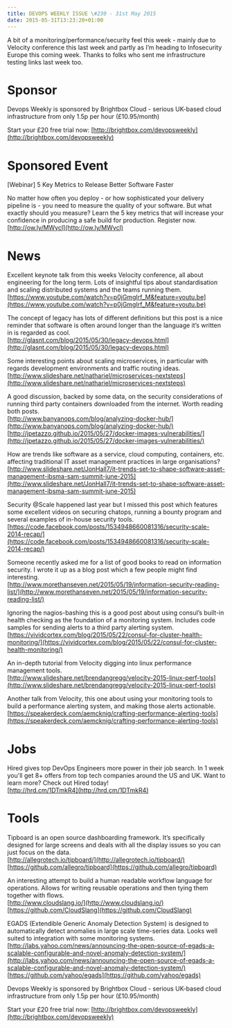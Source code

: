 ```yaml
---
title: DEVOPS WEEKLY ISSUE \#230 - 31st May 2015 
date: 2015-05-31T13:23:20+01:00
---
```


A bit of a monitoring/performance/security feel this week - mainly due to Velocity conference this last week and partly as I’m heading to Infosecurity Europe this coming week. Thanks to folks who sent me infrastructure testing links last week too.


Sponsor
======

Devops Weekly is sponsored by Brightbox Cloud - serious UK-based cloud infrastructure from only 1.5p per hour (£10.95/month)

Start your £20 free trial now: [http://brightbox.com/devopsweekly](http://brightbox.com/devopsweekly)


Sponsored Event
=============

[Webinar] 5 Key Metrics to Release Better Software Faster

No matter how often you deploy - or how sophisticated your delivery pipeline is - you need to measure the quality of your software. But what exactly should you measure? Learn the 5 key metrics that will increase your confidence in producing a safe build for production. Register now.
<br>[http://ow.ly/MWycl](http://ow.ly/MWycl)


News
====


Excellent keynote talk from this weeks Velocity conference, all about engineering for the long term. Lots of insightful tips about standardisation and scaling distributed systems and the teams running them.
<br>[https://www.youtube.com/watch?v=p0jGmgIrf_M&feature=youtu.be](https://www.youtube.com/watch?v=p0jGmgIrf_M&feature=youtu.be)


The concept of legacy has lots of different definitions but this post is a nice reminder that software is often around longer than the language it’s written in is regarded as cool.
<br>[http://glasnt.com/blog/2015/05/30/legacy-devops.html](http://glasnt.com/blog/2015/05/30/legacy-devops.html)


Some interesting points about scaling microservices, in particular with regards development environments and traffic routing ideas.
<br>[http://www.slideshare.net/nathariel/microservices-nextsteps](http://www.slideshare.net/nathariel/microservices-nextsteps)


A good discussion, backed by some data, on the security considerations of running third party containers downloaded from the internet. Worth reading both posts.
<br>[http://www.banyanops.com/blog/analyzing-docker-hub/](http://www.banyanops.com/blog/analyzing-docker-hub/)
<br>[http://jpetazzo.github.io/2015/05/27/docker-images-vulnerabilities/](http://jpetazzo.github.io/2015/05/27/docker-images-vulnerabilities/)


How are trends like software as a service, cloud computing, containers, etc. affecting traditional IT asset management practices in large organisations?
<br>[http://www.slideshare.net/JonHall7/it-trends-set-to-shape-software-asset-management-ibsma-sam-summit-june-2015](http://www.slideshare.net/JonHall7/it-trends-set-to-shape-software-asset-management-ibsma-sam-summit-june-2015)


Security @Scale happened last year but I missed this post which features some excellent videos on securing chatops, running a bounty program and several examples of in-house security tools.
<br>[https://code.facebook.com/posts/1534948660081316/security-scale-2014-recap/](https://code.facebook.com/posts/1534948660081316/security-scale-2014-recap/)


Someone recently asked me for a list of good books to read on information security. I wrote it up as a blog post which a few people might find interesting.
<br>[http://www.morethanseven.net/2015/05/19/information-security-reading-list/](http://www.morethanseven.net/2015/05/19/information-security-reading-list/)


Ignoring the nagios-bashing this is a good post about using consul’s built-in health checking as the foundation of a monitoring system. Includes code samples for sending alerts to a third party alerting system.
<br>[https://vividcortex.com/blog/2015/05/22/consul-for-cluster-health-monitoring/](https://vividcortex.com/blog/2015/05/22/consul-for-cluster-health-monitoring/)


An in-depth tutorial from Velocity digging into linux performance management tools.
<br>[http://www.slideshare.net/brendangregg/velocity-2015-linux-perf-tools](http://www.slideshare.net/brendangregg/velocity-2015-linux-perf-tools)


Another talk from Velocity, this one about using your monitoring tools to build a performance alerting system, and making those alerts actionable.
<br>[https://speakerdeck.com/aemcknig/crafting-performance-alerting-tools](https://speakerdeck.com/aemcknig/crafting-performance-alerting-tools)


Jobs
====

Hired gives top DevOps Engineers more power in their job search. In 1 week you'll get 8+ offers from top tech companies around the US and UK. Want to learn more? Check out Hired today!
<br>[http://hrd.cm/1DTmkR4](http://hrd.cm/1DTmkR4)


Tools
=====

Tipboard is an open source dashboarding framework. It’s specifically designed for large screens and deals with all the display issues so you can just focus on the data.
<br>[http://allegrotech.io/tipboard/](http://allegrotech.io/tipboard/)
<br>[https://github.com/allegro/tipboard](https://github.com/allegro/tipboard)


An interesting attempt to build a human readable workflow language for operations. Allows for writing reusable operations and then tying them together with flows.
<br>[http://www.cloudslang.io/](http://www.cloudslang.io/)
<br>[https://github.com/CloudSlang](https://github.com/CloudSlang)


EGADS (Extendible Generic Anomaly Detection System) is designed to automatically detect anomalies in large scale time-series data. Looks well suited to integration with some monitoring systems.
<br>[http://labs.yahoo.com/news/announcing-the-open-source-of-egads-a-scalable-configurable-and-novel-anomaly-detection-system/](http://labs.yahoo.com/news/announcing-the-open-source-of-egads-a-scalable-configurable-and-novel-anomaly-detection-system/)
<br>[https://github.com/yahoo/egads](https://github.com/yahoo/egads)



Devops Weekly is sponsored by Brightbox Cloud - serious UK-based cloud infrastructure from only 1.5p per hour (£10.95/month)

Start your £20 free trial now: [http://brightbox.com/devopsweekly](http://brightbox.com/devopsweekly)



